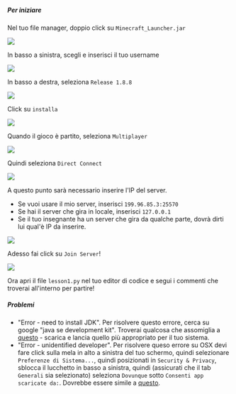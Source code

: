##### Per iniziare

Nel tuo file manager, doppio click su `Minecraft_Launcher.jar`

![](http://teachthe.net/topclipbox/2016-03-03_14-23-00KXC3CT.png)

In basso a sinistra, scegli e inserisci il tuo username 

![](http://teachthe.net/topclipbox/2016-03-03_14-23-20PLF8N2.png)

In basso a destra, seleziona `Release 1.8.8`

![](http://teachthe.net/topclipbox/2016-03-03_14-21-47BAP7OT.png)

Click su `installa`

![](http://teachthe.net/topclipbox/2016-03-03_14-24-41Z42XWT.png)

Quando il gioco è partito, seleziona `Multiplayer`

![](http://teachthe.net/topclipbox/2016-03-03_14-25-17IJ9FWJ.png)

Quindi seleziona `Direct Connect`

![](http://teachthe.net/topclipbox/2016-03-03_14-25-36Z7C2ZV.png)

A questo punto sarà necessario inserire l'IP del server.
- Se vuoi usare il mio server, inserisci `199.96.85.3:25570`
- Se hai il server che gira in locale, inserisci `127.0.0.1`
- Se il tuo insegnante ha un server che gira da qualche parte, dovrà dirti lui qual'è IP da inserire.

![](http://teachthe.net/topclipbox/2016-03-03_14-25-53XIX7K9.png)

Adesso fai click su `Join Server`!

![](http://teachthe.net/topclipbox/2016-03-03_14-27-3797QL8G.png)

Ora apri il file `lesson1.py` nel tuo editor di codice e segui i commenti che troverai all'interno per partire!

##### Problemi
- "Error - need to install JDK". Per risolvere questo errore, cerca su google "java se development kit". Troverai qualcosa che assomiglia a [questo](http://teachthe.net/topclipbox/2016-02-28_01-29-305W6BTE.png) -  scarica e lancia quello più appropriato per il tuo sistema.
- "Error - unidentified developer". Per risolvere queso errore su OSX devi fare click sulla mela in alto a sinistra del tuo schermo, quindi selezionare `Preferenze di Sistema...`, quindi posizionati in  `Security & Privacy`, sblocca il lucchetto in basso a sinistra, quindi (assicurati che il tab `Generali` sia selezionato) seleziona `Dovunque` sotto `Consenti app scaricate da:`. Dovrebbe essere simile a  [questo](http://teachthe.net/topclipbox/2016-02-28_01-31-41VO1QVS.png).
